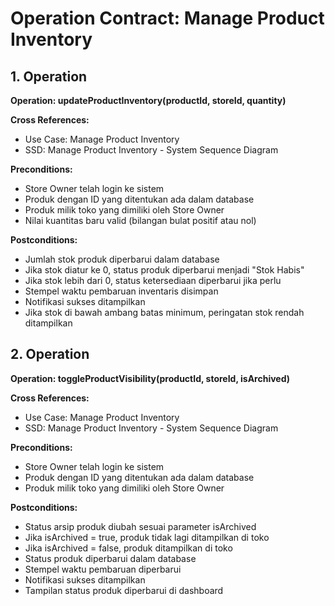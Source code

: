 # Operation Contract: Manage Product Inventory

## 1. Operation
**Operation: updateProductInventory(productId, storeId, quantity)**

**Cross References:**
- Use Case: Manage Product Inventory
- SSD: Manage Product Inventory - System Sequence Diagram

**Preconditions:**
- Store Owner telah login ke sistem
- Produk dengan ID yang ditentukan ada dalam database
- Produk milik toko yang dimiliki oleh Store Owner
- Nilai kuantitas baru valid (bilangan bulat positif atau nol)

**Postconditions:**
- Jumlah stok produk diperbarui dalam database
- Jika stok diatur ke 0, status produk diperbarui menjadi "Stok Habis"
- Jika stok lebih dari 0, status ketersediaan diperbarui jika perlu
- Stempel waktu pembaruan inventaris disimpan
- Notifikasi sukses ditampilkan
- Jika stok di bawah ambang batas minimum, peringatan stok rendah ditampilkan

## 2. Operation
**Operation: toggleProductVisibility(productId, storeId, isArchived)**

**Cross References:**
- Use Case: Manage Product Inventory
- SSD: Manage Product Inventory - System Sequence Diagram

**Preconditions:**
- Store Owner telah login ke sistem
- Produk dengan ID yang ditentukan ada dalam database
- Produk milik toko yang dimiliki oleh Store Owner

**Postconditions:**
- Status arsip produk diubah sesuai parameter isArchived
- Jika isArchived = true, produk tidak lagi ditampilkan di toko
- Jika isArchived = false, produk ditampilkan di toko
- Status produk diperbarui dalam database
- Stempel waktu pembaruan diperbarui
- Notifikasi sukses ditampilkan
- Tampilan status produk diperbarui di dashboard
